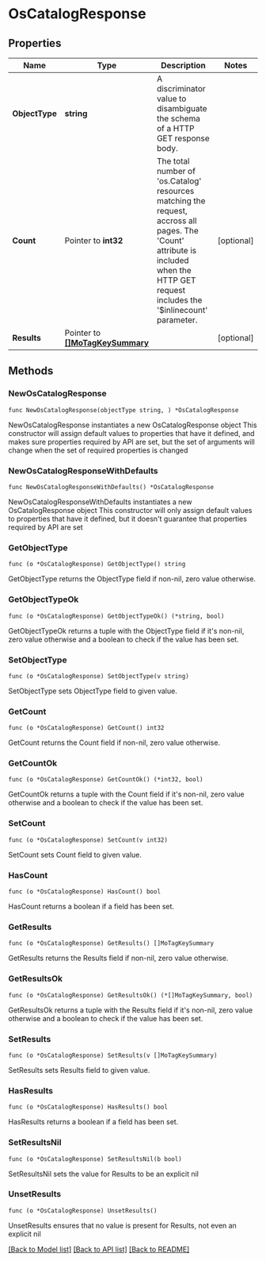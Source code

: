 # OsCatalogResponse

## Properties

Name | Type | Description | Notes
------------ | ------------- | ------------- | -------------
**ObjectType** | **string** | A discriminator value to disambiguate the schema of a HTTP GET response body. | 
**Count** | Pointer to **int32** | The total number of &#39;os.Catalog&#39; resources matching the request, accross all pages. The &#39;Count&#39; attribute is included when the HTTP GET request includes the &#39;$inlinecount&#39; parameter. | [optional] 
**Results** | Pointer to [**[]MoTagKeySummary**](MoTagKeySummary.md) |  | [optional] 

## Methods

### NewOsCatalogResponse

`func NewOsCatalogResponse(objectType string, ) *OsCatalogResponse`

NewOsCatalogResponse instantiates a new OsCatalogResponse object
This constructor will assign default values to properties that have it defined,
and makes sure properties required by API are set, but the set of arguments
will change when the set of required properties is changed

### NewOsCatalogResponseWithDefaults

`func NewOsCatalogResponseWithDefaults() *OsCatalogResponse`

NewOsCatalogResponseWithDefaults instantiates a new OsCatalogResponse object
This constructor will only assign default values to properties that have it defined,
but it doesn't guarantee that properties required by API are set

### GetObjectType

`func (o *OsCatalogResponse) GetObjectType() string`

GetObjectType returns the ObjectType field if non-nil, zero value otherwise.

### GetObjectTypeOk

`func (o *OsCatalogResponse) GetObjectTypeOk() (*string, bool)`

GetObjectTypeOk returns a tuple with the ObjectType field if it's non-nil, zero value otherwise
and a boolean to check if the value has been set.

### SetObjectType

`func (o *OsCatalogResponse) SetObjectType(v string)`

SetObjectType sets ObjectType field to given value.


### GetCount

`func (o *OsCatalogResponse) GetCount() int32`

GetCount returns the Count field if non-nil, zero value otherwise.

### GetCountOk

`func (o *OsCatalogResponse) GetCountOk() (*int32, bool)`

GetCountOk returns a tuple with the Count field if it's non-nil, zero value otherwise
and a boolean to check if the value has been set.

### SetCount

`func (o *OsCatalogResponse) SetCount(v int32)`

SetCount sets Count field to given value.

### HasCount

`func (o *OsCatalogResponse) HasCount() bool`

HasCount returns a boolean if a field has been set.

### GetResults

`func (o *OsCatalogResponse) GetResults() []MoTagKeySummary`

GetResults returns the Results field if non-nil, zero value otherwise.

### GetResultsOk

`func (o *OsCatalogResponse) GetResultsOk() (*[]MoTagKeySummary, bool)`

GetResultsOk returns a tuple with the Results field if it's non-nil, zero value otherwise
and a boolean to check if the value has been set.

### SetResults

`func (o *OsCatalogResponse) SetResults(v []MoTagKeySummary)`

SetResults sets Results field to given value.

### HasResults

`func (o *OsCatalogResponse) HasResults() bool`

HasResults returns a boolean if a field has been set.

### SetResultsNil

`func (o *OsCatalogResponse) SetResultsNil(b bool)`

 SetResultsNil sets the value for Results to be an explicit nil

### UnsetResults
`func (o *OsCatalogResponse) UnsetResults()`

UnsetResults ensures that no value is present for Results, not even an explicit nil

[[Back to Model list]](../README.md#documentation-for-models) [[Back to API list]](../README.md#documentation-for-api-endpoints) [[Back to README]](../README.md)


